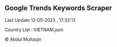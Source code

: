 

## Google Trends Keywords Scraper 
 
Last Update 12-05-2023 , 17:32:12

Country List :
VIETNAM.json



© Abdul Muttaqin 
